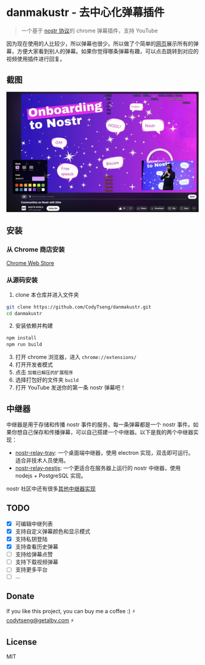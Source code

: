 # danmakustr - 去中心化弹幕插件

> 一个基于 [nostr 协议](https://nostr.com/)的 chrome 弹幕插件，支持 YouTube

因为现在使用的人比较少，所以弹幕也很少。所以做了个简单的[网页](https://danmaku.nostr-relay.app/)展示所有的弹幕，方便大家看到别人的弹幕。如果你觉得哪条弹幕有趣，可以点击跳转到对应的视频使用插件进行回复。

## 截图

![screenshot](./screenshot.jpg)

## 安装

### 从 Chrome 商店安装

[Chrome Web Store](https://chromewebstore.google.com/detail/danmakustr/mohbdimkkpjjibdfipfajpgpmegnglhb)

### 从源码安装

1. clone 本仓库并进入文件夹

```bash
git clone https://github.com/CodyTseng/danmakustr.git
cd danmakustr
```

2. 安装依赖并构建

```bash
npm install
npm run build
```

3. 打开 chrome 浏览器，进入 `chrome://extensions/`
4. 打开开发者模式
5. 点击 `加载已解压的扩展程序`
6. 选择打包好的文件夹 `build`
7. 打开 YouTube 发送你的第一条 nostr 弹幕吧！

## 中继器

中继器是用于存储和传播 nostr 事件的服务，每一条弹幕都是一个 nostr 事件。如果你想自己保存和传播弹幕，可以自己搭建一个中继器。以下是我的两个中继器实现：

- [nostr-relay-tray](https://github.com/CodyTseng/nostr-relay-tray): 一个桌面端中继器，使用 electron 实现，双击即可运行。适合非技术人员使用。
- [nostr-relay-nestjs](https://github.com/CodyTseng/nostr-relay-nestjs): 一个更适合在服务器上运行的 nostr 中继器，使用 nodejs + PostgreSQL 实现。

nostr 社区中还有很多[其他中继器实现](https://github.com/aljazceru/awesome-nostr#relays)

## TODO

- [x] 可编辑中继列表
- [x] 支持自定义弹幕颜色和显示模式
- [x] 支持私钥登陆
- [x] 支持查看历史弹幕
- [ ] 支持给弹幕点赞
- [ ] 支持下载视频弹幕
- [ ] 支持更多平台
- [ ] ...

## Donate

If you like this project, you can buy me a coffee :) ⚡️ codytseng@getalby.com ⚡️

## License

MIT
